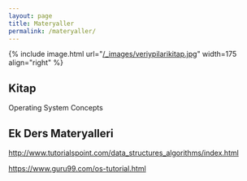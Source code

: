 ```yaml
---
layout: page
title: Materyaller
permalink: /materyaller/
---
```


{% include image.html url="[/_images/veriypilarikitap.jpg](https://m.media-amazon.com/images/P/B07CVKH7BD.01._SCLZZZZZZZ_SX500_.jpg)" width=175 align="right" %}

## Kitap

Operating System Concepts


## Ek Ders Materyalleri

http://www.tutorialspoint.com/data_structures_algorithms/index.html

https://www.guru99.com/os-tutorial.html

